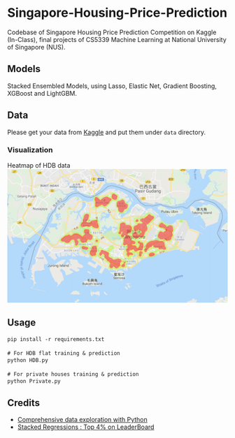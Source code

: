 # Singapore-Housing-Price-Prediction

Codebase of Singapore Housing Price Prediction Competition on Kaggle (In-Class), final projects of CS5339 Machine Learning at National University of Singapore (NUS).

## Models
Stacked Ensembled Models, using Lasso, Elastic Net, Gradient Boosting, XGBoost and LightGBM.

## Data
Please get your data from [Kaggle](https://www.kaggle.com/c/singapore-housing-prices) and put them under `data` directory.

### Visualization
Heatmap of HDB data
<img src="heatmap.png" />

## Usage
```
pip install -r requirements.txt

# For HDB flat training & prediction
python HDB.py

# For private houses training & prediction
python Private.py
```

## Credits
- [Comprehensive data exploration with Python](https://www.kaggle.com/pmarcelino/comprehensive-data-exploration-with-python)
- [Stacked Regressions : Top 4% on LeaderBoard](https://www.kaggle.com/serigne/stacked-regressions-top-4-on-leaderboard)
